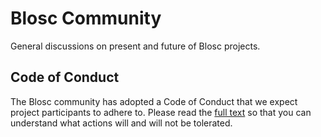 # Blosc Community

General discussions on present and future of Blosc projects.

## Code of Conduct

The Blosc community has adopted a Code of Conduct that we expect project participants to adhere to.
Please read the [full text](https://github.com/Blosc/community/CODE_OF_CONDUCT.md)
so that you can understand what actions will and will not be tolerated.
